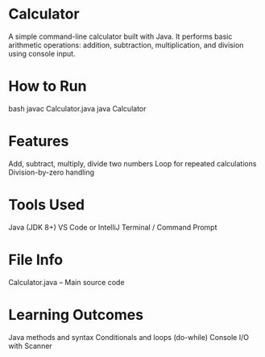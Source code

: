 # Calculator

A simple command-line calculator built with Java. It performs basic arithmetic operations: addition, subtraction, multiplication, and division using console input.

# How to Run
bash
javac Calculator.java
java Calculator

# Features
Add, subtract, multiply, divide two numbers
Loop for repeated calculations
Division-by-zero handling

# Tools Used
Java (JDK 8+)
VS Code or IntelliJ
Terminal / Command Prompt

# File Info
Calculator.java – Main source code

# Learning Outcomes
Java methods and syntax
Conditionals and loops (do-while)
Console I/O with Scanner
